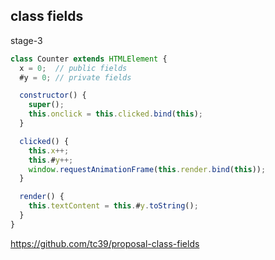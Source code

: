 ## class fields
stage-3

```javascript
class Counter extends HTMLElement {
  x = 0;  // public fields 
  #y = 0; // private fields

  constructor() {
    super();
    this.onclick = this.clicked.bind(this);
  }

  clicked() {
    this.x++;
    this.#y++;
    window.requestAnimationFrame(this.render.bind(this));
  }

  render() {
    this.textContent = this.#y.toString();
  }
}
```

<a class="ref-link" target="_blank" href="https://github.com/tc39/proposal-class-fields">
  https://github.com/tc39/proposal-class-fields
</a>
